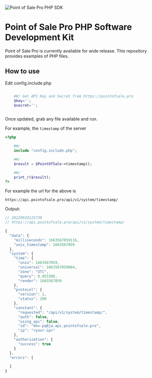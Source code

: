 ![Point of Sale Pro PHP SDK](https://i.imgur.com/tf61jYX.png)
# Point of Sale Pro PHP Software Development Kit

Point of Sale Pro is currently available for wide release. This repository provides examples of PHP files.

## How to use
Edit config.include.php

```php

    ##/ Get API Key and Secret from https://pointofsale.pro
    $key='';
    $secret='';
    
```

Once updated, grab any file available and run. 

For example, the `timestamp` of the server

```php
<?php

    ##/
    include "config.include.php";

    ##/
    $result = $PointOfSale->timestamp();

    ##/
    print_r($result);
?>

```

For example the url for the above is

```
https://api.pointofsale.pro/api/v1/system/timestamp/
```

Output:

```javascript
// 20220919125739
// https://api.pointofsale.pro/api/v1/system/timestamp/

{
  "data": {
    "milliseconds": 1663567059116,
    "unix_timestamp": 1663567059
  },
  "system": {
    "time": {
      "unix": 1663567059,
      "universal": 1663567059064,
      "zone": "UTC",
      "query": 0.053396,
      "render": 1663567059
    },
    "protocol": {
      "version": 1,
      "status": 200
    },
    "constant": {
      "requested": "/api/v1/system/timestamp/",
      "auth": false,
      "using_api": false,
      "id": "dev-pq8ja.api.pointofsale.pro",
      "ip": "<your-ip>"
    },
    "authorization": {
      "success": true
    }
  },
  "errors": [
    
  ]
}
```


